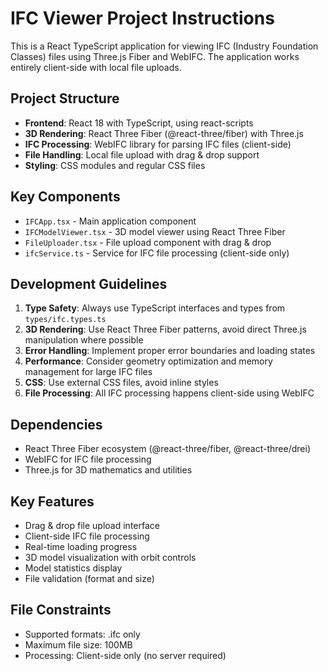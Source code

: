 <!-- Use this file to provide workspace-specific custom instructions to Copilot. For more details, visit https://code.visualstudio.com/docs/copilot/copilot-customization#_use-a-githubcopilotinstructionsmd-file -->

# IFC Viewer Project Instructions

This is a React TypeScript application for viewing IFC (Industry Foundation Classes) files using Three.js Fiber and WebIFC. The application works entirely client-side with local file uploads.

## Project Structure

- **Frontend**: React 18 with TypeScript, using react-scripts
- **3D Rendering**: React Three Fiber (@react-three/fiber) with Three.js
- **IFC Processing**: WebIFC library for parsing IFC files (client-side)
- **File Handling**: Local file upload with drag & drop support
- **Styling**: CSS modules and regular CSS files

## Key Components

- `IFCApp.tsx` - Main application component
- `IFCModelViewer.tsx` - 3D model viewer using React Three Fiber
- `FileUploader.tsx` - File upload component with drag & drop
- `ifcService.ts` - Service for IFC file processing (client-side only)

## Development Guidelines

1. **Type Safety**: Always use TypeScript interfaces and types from `types/ifc.types.ts`
2. **3D Rendering**: Use React Three Fiber patterns, avoid direct Three.js manipulation where possible
3. **Error Handling**: Implement proper error boundaries and loading states
4. **Performance**: Consider geometry optimization and memory management for large IFC files
5. **CSS**: Use external CSS files, avoid inline styles
6. **File Processing**: All IFC processing happens client-side using WebIFC

## Dependencies

- React Three Fiber ecosystem (@react-three/fiber, @react-three/drei)
- WebIFC for IFC file processing
- Three.js for 3D mathematics and utilities

## Key Features

- Drag & drop file upload interface
- Client-side IFC file processing
- Real-time loading progress
- 3D model visualization with orbit controls
- Model statistics display
- File validation (format and size)

## File Constraints

- Supported formats: .ifc only
- Maximum file size: 100MB
- Processing: Client-side only (no server required)
